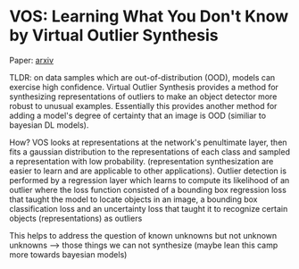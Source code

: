 # VOS: Learning What You Don't Know by Virtual Outlier Synthesis
Paper: [arxiv](https://arxiv.org/pdf/2202.01197.pdf)

TLDR: on data samples which are out-of-distribution (OOD), models can exercise high confidence. Virtual Outlier Synthesis provides a method for synthesizing representations of outliers to make an object detector more robust to unusual examples. Essentially this provides another method for adding a model's degree of certainty that an image is OOD (similiar to bayesian DL models). 

How? VOS looks at representations at the network's penultimate layer, then fits a gaussian distribution to the representations of each class and sampled a representation with low probability. (representation synthesization are easier to learn and are applicable to other applications). Outlier detection is performed by a regression layer which learns to compute its likelihood of an outlier where the loss function consisted of a bounding box regression loss that taught the model to locate objects in an image, a bounding box classification loss and an uncertainty loss that taught it to recognize certain objects (representations) as outliers

This helps to address the question of known unknowns but not unknown unknowns --> those things we can not synthesize (maybe lean this camp more towards bayesian models)